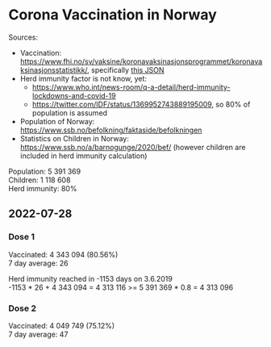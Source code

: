 # Corona Vaccination in Norway

Sources:

- Vaccination: <https://www.fhi.no/sv/vaksine/koronavaksinasjonsprogrammet/koronavaksinasjonsstatistikk/>, specifically [this JSON](https://www.fhi.no/api/chartdata/api/99119)
- Herd immunity factor is not know, yet:
  - <https://www.who.int/news-room/q-a-detail/herd-immunity-lockdowns-and-covid-19>
  - <https://twitter.com/IDF/status/1369952743889195009>, so 80% of population is assumed
- Population of Norway: <https://www.ssb.no/befolkning/faktaside/befolkningen>
- Statistics on Children in Norway: https://www.ssb.no/a/barnogunge/2020/bef/ (however children are included in herd immunity calculation)

Population: 5 391 369  
Children: 1 118 608  
Herd immunity: 80%  

## 2022-07-28

### Dose 1

Vaccinated: 4 343 094 (80.56%)  
7 day average: 26

Herd immunity reached in -1153 days on 3.6.2019  
-1153 * 26 + 4 343 094 = 4 313 116 >= 5 391 369 * 0.8 = 4 313 096

### Dose 2

Vaccinated: 4 049 749 (75.12%)  
7 day average: 47

